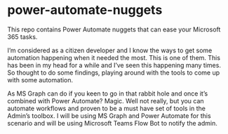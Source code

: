 # power-automate-nuggets
This repo contains Power Automate nuggets that can ease your Microsoft 365 tasks.

I’m considered as a citizen developer and I know the ways to get some automation happening when it needed the most. This is one of them. This has been in my head for a while and I’ve seen this happening many times. So thought to do some findings, playing around with the tools to come up with some automation.

As MS Graph can do if you keen to go in that rabbit hole and once it’s combined with Power Automate? Magic. Well not really, but you can automate workflows and proven to be a must have set of tools in the Admin’s toolbox. I will be using MS Graph and Power Automate for this scenario and will be using Microsoft Teams Flow Bot to notify the admin.

